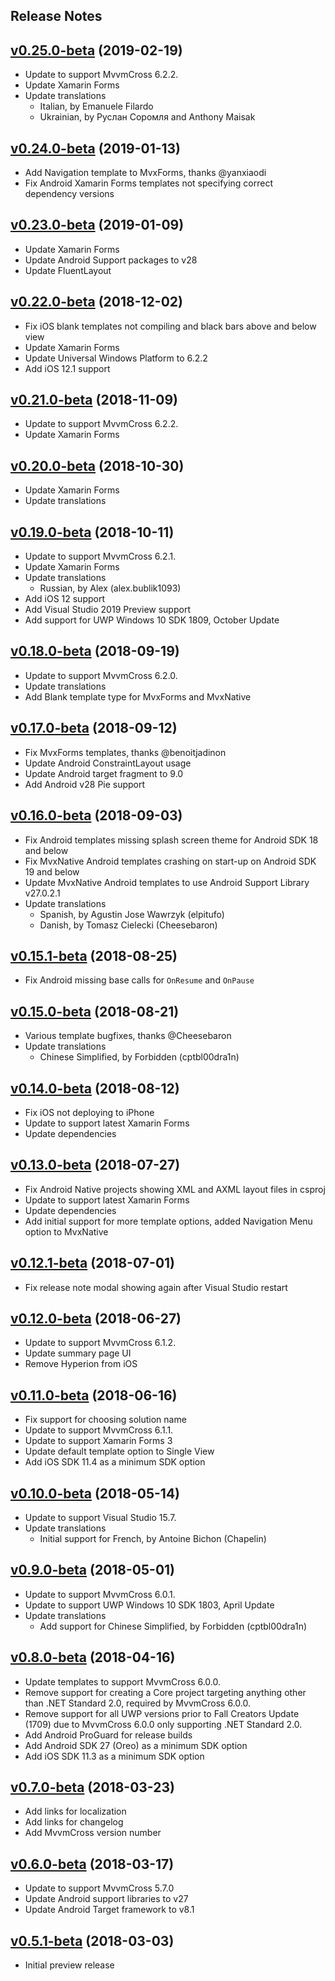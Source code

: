 ﻿## Release Notes

## [v0.25.0-beta](https://github.com/Plac3hold3r/MvxScaffolding/tree/v0.25.0-beta) (2019-02-19)

- Update to support MvvmCross 6.2.2.
- Update Xamarin Forms
- Update translations
  -  Italian, by Emanuele Filardo
  -  Ukrainian, by Руслан Соромля and Anthony Maisak

## [v0.24.0-beta](https://github.com/Plac3hold3r/MvxScaffolding/tree/v0.24.0-beta) (2019-01-13)

- Add Navigation template to MvxForms, thanks @yanxiaodi 
- Fix Android Xamarin Forms templates not specifying correct dependency versions

## [v0.23.0-beta](https://github.com/Plac3hold3r/MvxScaffolding/tree/v0.23.0-beta) (2019-01-09)

- Update Xamarin Forms
- Update Android Support packages to v28
- Update FluentLayout

## [v0.22.0-beta](https://github.com/Plac3hold3r/MvxScaffolding/tree/v0.22.0-beta) (2018-12-02)

- Fix iOS blank templates not compiling and black bars above and below view
- Update Xamarin Forms
- Update Universal Windows Platform to 6.2.2
- Add iOS 12.1 support

## [v0.21.0-beta](https://github.com/Plac3hold3r/MvxScaffolding/tree/v0.21.0-beta) (2018-11-09)

- Update to support MvvmCross 6.2.2.
- Update Xamarin Forms

## [v0.20.0-beta](https://github.com/Plac3hold3r/MvxScaffolding/tree/v0.20.0-beta) (2018-10-30)

- Update Xamarin Forms
- Update translations

## [v0.19.0-beta](https://github.com/Plac3hold3r/MvxScaffolding/tree/v0.19.0-beta) (2018-10-11)

- Update to support MvvmCross 6.2.1.
- Update Xamarin Forms
- Update translations
  -  Russian, by Alex (alex.bublik1093)
- Add iOS 12 support
- Add Visual Studio 2019 Preview support
- Add support for UWP Windows 10 SDK 1809, October Update

## [v0.18.0-beta](https://github.com/Plac3hold3r/MvxScaffolding/tree/v0.18.0-beta) (2018-09-19)

- Update to support MvvmCross 6.2.0.
- Update translations
- Add Blank template type for MvxForms and MvxNative

## [v0.17.0-beta](https://github.com/Plac3hold3r/MvxScaffolding/tree/v0.17.0-beta) (2018-09-12)

- Fix MvxForms templates, thanks @benoitjadinon 
- Update Android ConstraintLayout usage
- Update Android target fragment to 9.0
- Add Android v28 Pie support

## [v0.16.0-beta](https://github.com/Plac3hold3r/MvxScaffolding/tree/v0.16.0-beta) (2018-09-03)

- Fix Android templates missing splash screen theme for Android SDK 18 and below
- Fix MvxNative Android templates crashing on start-up on Android SDK 19 and below
- Update MvxNative Android templates to use Android Support Library v27.0.2.1
- Update translations
  - Spanish, by Agustin Jose Wawrzyk (elpitufo)
  - Danish, by Tomasz Cielecki (Cheesebaron)

## [v0.15.1-beta](https://github.com/Plac3hold3r/MvxScaffolding/tree/v0.15.1-beta) (2018-08-25)

- Fix Android missing base calls for `OnResume` and `OnPause` 

## [v0.15.0-beta](https://github.com/Plac3hold3r/MvxScaffolding/tree/v0.15.0-beta) (2018-08-21)

- Various template bugfixes, thanks @Cheesebaron 
- Update translations
  - Chinese Simplified, by Forbidden (cptbl00dra1n)

## [v0.14.0-beta](https://github.com/Plac3hold3r/MvxScaffolding/tree/v0.14.0-beta) (2018-08-12)

- Fix iOS not deploying to iPhone
- Update to support latest Xamarin Forms
- Update dependencies

## [v0.13.0-beta](https://github.com/Plac3hold3r/MvxScaffolding/tree/v0.13.0-beta) (2018-07-27)

- Fix Android Native projects showing XML and AXML layout files in csproj
- Update to support latest Xamarin Forms
- Update dependencies
- Add initial support for more template options, added Navigation Menu option to MvxNative 

## [v0.12.1-beta](https://github.com/Plac3hold3r/MvxScaffolding/tree/v0.12.1-beta) (2018-07-01)

- Fix release note modal showing again after Visual Studio restart

## [v0.12.0-beta](https://github.com/Plac3hold3r/MvxScaffolding/tree/v0.12.0-beta) (2018-06-27)

- Update to support MvvmCross 6.1.2.
- Update summary page UI
- Remove Hyperion from iOS

## [v0.11.0-beta](https://github.com/Plac3hold3r/MvxScaffolding/tree/v0.11.0-beta) (2018-06-16)

- Fix support for choosing solution name
- Update to support MvvmCross 6.1.1.
- Update to support Xamarin Forms 3
- Update default template option to Single View
- Add iOS SDK 11.4 as a minimum SDK option

## [v0.10.0-beta](https://github.com/Plac3hold3r/MvxScaffolding/tree/v0.10.0-beta) (2018-05-14)

- Update to support Visual Studio 15.7.
- Update translations
  - Initial support for French, by Antoine Bichon (Chapelin)

## [v0.9.0-beta](https://github.com/Plac3hold3r/MvxScaffolding/tree/v0.9.0-beta) (2018-05-01)

- Update to support MvvmCross 6.0.1.
- Update to support UWP Windows 10 SDK 1803, April Update
- Update translations
  - Add support for Chinese Simplified, by Forbidden (cptbl00dra1n)

## [v0.8.0-beta](https://github.com/Plac3hold3r/MvxScaffolding/tree/v0.8.0-beta) (2018-04-16)

- Update templates to support MvvmCross 6.0.0.
- Remove support for creating a Core project targeting anything other than .NET Standard 2.0, required by MvvmCross 6.0.0.
- Remove support for all UWP versions prior to Fall Creators Update (1709) due to MvvmCross 6.0.0 only supporting .NET Standard 2.0.
- Add Android ProGuard for release builds
- Add Android SDK 27 (Oreo) as a minimum SDK option
- Add iOS SDK 11.3 as a minimum SDK option

## [v0.7.0-beta](https://github.com/Plac3hold3r/MvxScaffolding/tree/v0.7.0-beta) (2018-03-23)

- Add links for localization
- Add links for changelog
- Add MvvmCross version number

## [v0.6.0-beta](https://github.com/Plac3hold3r/MvxScaffolding/tree/v0.6.0-beta) (2018-03-17)

- Update to support MvvmCross 5.7.0
- Update Android support libraries to v27
- Update Android Target framework to v8.1

## [v0.5.1-beta](https://github.com/Plac3hold3r/MvxScaffolding/tree/v0.5.1-beta) (2018-03-03)

- Initial preview release
